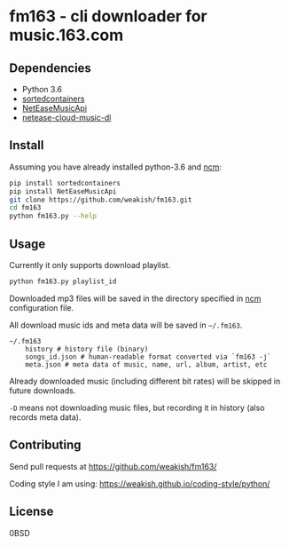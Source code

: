 fm163 - cli downloader for music.163.com
========================================

Dependencies
------------

- Python 3.6
- [sortedcontainers](https://pypi.python.org/pypi/sortedcontainers)
- [NetEaseMusicApi](https://github.com/littlecodersh/NetEaseMusicApi)
- [netease-cloud-music-dl][ncm]

[ncm]: https://github.com/codezjx/netease-cloud-music-dl

Install
-------

Assuming you have already installed python-3.6 and [ncm]:

```sh
pip install sortedcontainers
pip install NetEaseMusicApi
git clone https://github.com/weakish/fm163.git
cd fm163
python fm163.py --help
```

Usage
-----

Currently it only supports download playlist.

```sh
python fm163.py playlist_id
```

Downloaded mp3 files will be saved in the directory specified in [ncm]
configuration file.

[ncm]: https//github.cezjx/netease-cloud-music-dl

All download music ids and meta data will be saved in `~/.fm163`.

```
~/.fm163
    history # history file (binary)
    songs_id.json # human-readable format converted via `fm163 -j`
    meta.json # meta data of music, name, url, album, artist, etc
```

Already downloaded music (including different bit rates) will be skipped in future downloads.

`-D` means not downloading music files, but recording it in history (also records meta data).

Contributing
------------

Send pull requests at <https://github.com/weakish/fm163/>

Coding style I am using: <https://weakish.github.io/coding-style/python/>

License
-------

0BSD
